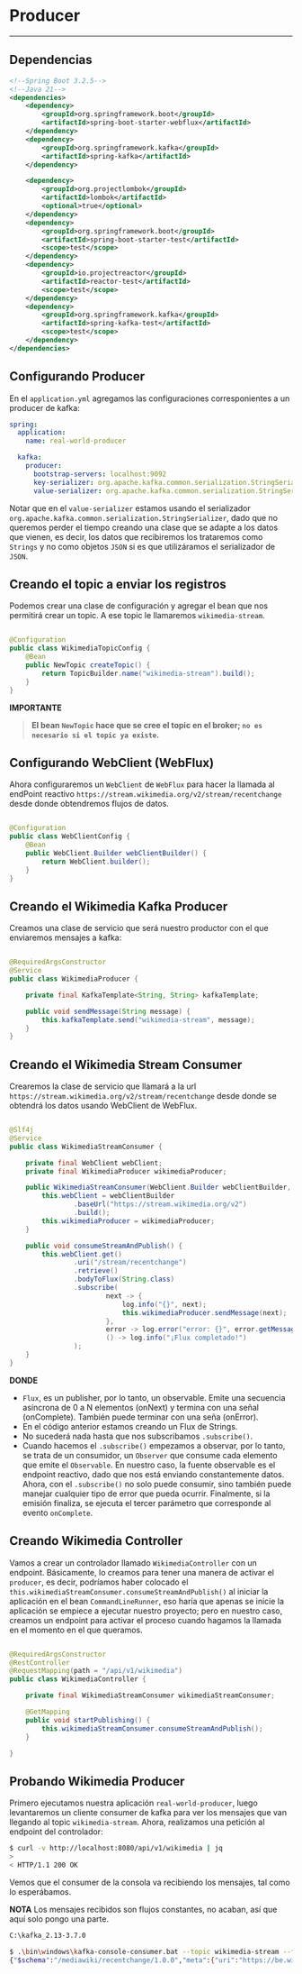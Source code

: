 # Producer

---

## Dependencias

````xml
<!--Spring Boot 3.2.5-->
<!--Java 21-->
<dependencies>
    <dependency>
        <groupId>org.springframework.boot</groupId>
        <artifactId>spring-boot-starter-webflux</artifactId>
    </dependency>
    <dependency>
        <groupId>org.springframework.kafka</groupId>
        <artifactId>spring-kafka</artifactId>
    </dependency>

    <dependency>
        <groupId>org.projectlombok</groupId>
        <artifactId>lombok</artifactId>
        <optional>true</optional>
    </dependency>
    <dependency>
        <groupId>org.springframework.boot</groupId>
        <artifactId>spring-boot-starter-test</artifactId>
        <scope>test</scope>
    </dependency>
    <dependency>
        <groupId>io.projectreactor</groupId>
        <artifactId>reactor-test</artifactId>
        <scope>test</scope>
    </dependency>
    <dependency>
        <groupId>org.springframework.kafka</groupId>
        <artifactId>spring-kafka-test</artifactId>
        <scope>test</scope>
    </dependency>
</dependencies>
````

## Configurando Producer

En el `application.yml` agregamos las configuraciones corresponientes a un producer de kafka:

````yml
spring:
  application:
    name: real-world-producer

  kafka:
    producer:
      bootstrap-servers: localhost:9092
      key-serializer: org.apache.kafka.common.serialization.StringSerializer
      value-serializer: org.apache.kafka.common.serialization.StringSerializer
````

Notar que en el `value-serializer` estamos usando el serializador
`org.apache.kafka.common.serialization.StringSerializer`, dado que no queremos perder el tiempo creando una clase que
se adapte a los datos que vienen, es decir, los datos que recibiremos los trataremos como `Strings` y no como objetos
`JSON` si es que utilizáramos el serializador de `JSON`.

## Creando el topic a enviar los registros

Podemos crear una clase de configuración y agregar el bean que nos permitirá crear un topic. A ese topic le llamaremos
`wikimedia-stream`.

````java

@Configuration
public class WikimediaTopicConfig {
    @Bean
    public NewTopic createTopic() {
        return TopicBuilder.name("wikimedia-stream").build();
    }
}
````

**IMPORTANTE**
> **El bean `NewTopic` hace que se cree el topic en el broker; `no es necesario si el topic ya existe`.**

## Configurando WebClient (WebFlux)

Ahora configuraremos un `WebClient` de `WebFlux` para hacer la llamada al endPoint
reactivo `https://stream.wikimedia.org/v2/stream/recentchange` desde donde obtendremos flujos de datos.

````java

@Configuration
public class WebClientConfig {
    @Bean
    public WebClient.Builder webClientBuilder() {
        return WebClient.builder();
    }
}
````

## Creando el Wikimedia Kafka Producer

Creamos una clase de servicio que será nuestro productor con el que enviaremos mensajes a kafka:

````java

@RequiredArgsConstructor
@Service
public class WikimediaProducer {

    private final KafkaTemplate<String, String> kafkaTemplate;

    public void sendMessage(String message) {
        this.kafkaTemplate.send("wikimedia-stream", message);
    }
}
````

## Creando el Wikimedia Stream Consumer

Crearemos la clase de servicio que llamará a la url `https://stream.wikimedia.org/v2/stream/recentchange` desde donde
se obtendrá los datos usando WebClient de WebFlux.

````java

@Slf4j
@Service
public class WikimediaStreamConsumer {

    private final WebClient webClient;
    private final WikimediaProducer wikimediaProducer;

    public WikimediaStreamConsumer(WebClient.Builder webClientBuilder, WikimediaProducer wikimediaProducer) {
        this.webClient = webClientBuilder
                .baseUrl("https://stream.wikimedia.org/v2")
                .build();
        this.wikimediaProducer = wikimediaProducer;
    }

    public void consumeStreamAndPublish() {
        this.webClient.get()
                .uri("/stream/recentchange")
                .retrieve()
                .bodyToFlux(String.class)
                .subscribe(
                        next -> {
                            log.info("{}", next);
                            this.wikimediaProducer.sendMessage(next);
                        },
                        error -> log.error("error: {}", error.getMessage()),
                        () -> log.info("¡Flux completado!")
                );
    }
}
````

**DONDE**

- `Flux`, es un publisher, por lo tanto, un observable. Emite una secuencia asíncrona de 0 a N elementos (onNext) y
  termina con una señal (onComplete). También puede terminar con una seña (onError).
- En el código anterior estamos creando un Flux de Strings.
- No sucederá nada hasta que nos subscribamos `.subscribe()`.
- Cuando hacemos el `.subscribe()` empezamos a observar, por lo tanto, se trata de un consumidor, un `Observer` que
  consume cada elemento que emite el `Observable`. En nuestro caso, la fuente observable es el endpoint reactivo, dado
  que nos está enviando constantemente datos. Ahora, con el `.subscribe()` no solo puede consumir, sino también puede
  manejar cualquier tipo de error que pueda ocurrir. Finalmente, si la emisión finaliza, se ejecuta el tercer parámetro
  que corresponde al evento `onComplete`.

## Creando Wikimedia Controller

Vamos a crear un controlador llamado `WikimediaController` con un endpoint. Básicamente, lo creamos para tener una
manera de activar el `producer`, es decir, podríamos haber colocado el
`this.wikimediaStreamConsumer.consumeStreamAndPublish()` al iniciar la aplicación en el bean `CommandLineRunner`, eso
haría que apenas se inicie la aplicación se empiece a ejecutar nuestro proyecto; pero en nuestro caso, creamos un
endpoint para activar el proceso cuando hagamos la llamada en el momento en el que queramos.

````java

@RequiredArgsConstructor
@RestController
@RequestMapping(path = "/api/v1/wikimedia")
public class WikimediaController {

    private final WikimediaStreamConsumer wikimediaStreamConsumer;

    @GetMapping
    public void startPublishing() {
        this.wikimediaStreamConsumer.consumeStreamAndPublish();
    }

}
````

## Probando Wikimedia Producer

Primero ejecutamos nuestra aplicación `real-world-producer`, luego levantaremos un cliente consumer de kafka para ver
los mensajes que van llegando al topic `wikimedia-stream`. Ahora, realizamos una petición al endpoint del controlador:

````bash
$ curl -v http://localhost:8080/api/v1/wikimedia | jq
>
< HTTP/1.1 200 OK
````

Vemos que el consumer de la consola va recibiendo los mensajes, tal como lo esperábamos.

**NOTA** Los mensajes recibidos son flujos constantes, no acaban, así que aquí solo pongo una parte.

````bash
C:\kafka_2.13-3.7.0

$ .\bin\windows\kafka-console-consumer.bat --topic wikimedia-stream --from-beginning --bootstrap-server localhost:9092
{"$schema":"/mediawiki/recentchange/1.0.0","meta":{"uri":"https://be.wikipedia.org/wiki/1948","request_id":"7e936910-96ee-418d-9858-541a8687c775","id":"b36a0621-4e62-44de-8f96-57b5dbfdfec0","dt":"2024-04-25T23:26:57Z","domain":"be.wikipedia.org","stream":"mediawiki.recentchange","topic":"eqiad.mediawiki.recentchange","partition":0,"offset":5050392750},"id":58757985,"type":"edit","namespace":0,"title":"1948","title_url":"https://be.wikipedia.org/wiki/1948","comment":"/* ðƒð░ð┤ðÀðÁÐû */","timestamp":1714087617,"user":"JerzyKundrat","bot":false,"notify_url":"https://be.wikipedia.org/w/index.php?diff=4719016&oldid=4707608","minor":false,"length":{"old":6274,"new":6615},"revision":{"old":4707608,"new":4719016},"server_url":"https://be.wikipedia.org","server_name":"be.wikipedia.org","server_script_path":"/w","wiki":"bewiki","parsedcomment":"<span dir=\"auto\"><span class=\"autocomment\"><a href=\"/wiki/1948#ðƒð░ð┤ðÀðÁÐû\" title=\"1948\">ÔåÆÔÇÄðƒð░ð┤ðÀðÁÐû</a></span></span>"}
````


